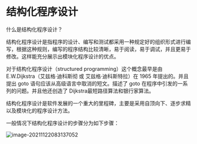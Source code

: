 # 结构化程序设计

什么是结构化程序设计？

结构化程序设计是指程序的设计、编写和测试都采用一种规定好的组织形式进行编写，根据这种规则，编写的程序结构比较清晰，易于阅读，易于调试，并且更易于修改。这样能充分展示出模块化程序设计的优点。

对于结构化程序设计（structured programming）这个概念最早是由 E.W.Dijkstra（艾兹格·迪科斯彻 或 艾兹格·迪科斯特拉）在 1965 年提出的。并且提出 goto 语句应该从高级语言中取消的短文。描述了 goto 在程序中引发的一系列的问题。并且他还创造了 Dijkstra最短路径算法和银行家算法。

 结构化程序设计是软件发展的一个重大的里程碑，主要是采用自顶向下、逐步求精以及模块化的程序设计方法。

一般情况下结构化程序设计的步骤分为如下步骤：

![image-20211122083137052](https://cdn.jsdelivr.net/gh/xymiao/xymiaocdn/res/2021/202111/image-20211122083137052.png)

